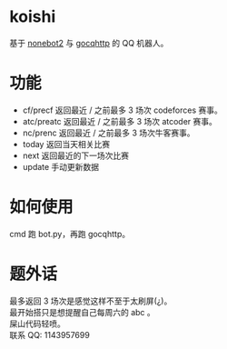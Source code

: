 # koishi

基于 [nonebot2](https://github.com/nonebot/nonebot2) 与 [gocqhttp](https://github.com/Mrs4s/go-cqhttp) 的 QQ 机器人。

# 功能

- cf/precf 返回最近 / 之前最多 3 场次 codeforces 赛事。
- atc/preatc 返回最近 / 之前最多 3 场次 atcoder 赛事。
- nc/prenc 返回最近 / 之前最多 3 场次牛客赛事。
- today 返回当天相关比赛
- next 返回最近的下一场次比赛
- update 手动更新数据

# 如何使用

cmd 跑 bot.py，再跑 gocqhttp。

# 题外话

最多返回 3 场次是感觉这样不至于太刷屏(¿)。\
最开始搭只是想提醒自己每周六的 abc 。\
屎山代码轻喷。\
联系 QQ: 1143957699
